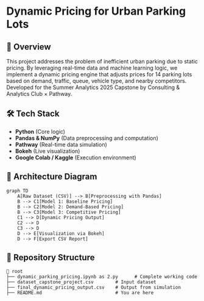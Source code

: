 # Dynamic Pricing for Urban Parking Lots

## 🚀 Overview
This project addresses the problem of inefficient urban parking due to static pricing. By leveraging real-time data and machine learning logic, we implement a dynamic pricing engine that adjusts prices for 14 parking lots based on demand, traffic, queue, vehicle type, and nearby competitors. Developed for the Summer Analytics 2025 Capstone by Consulting & Analytics Club × Pathway.

## 🛠 Tech Stack
- **Python** (Core logic)
- **Pandas & NumPy** (Data preprocessing and computation)
- **Pathway** (Real-time data simulation)
- **Bokeh** (Live visualization)
- **Google Colab / Kaggle** (Execution environment)

## 🧠 Architecture Diagram
```mermaid
graph TD
    A[Raw Dataset (CSV)] --> B[Preprocessing with Pandas]
    B --> C1[Model 1: Baseline Pricing]
    B --> C2[Model 2: Demand-Based Pricing]
    B --> C3[Model 3: Competitive Pricing]
    C1 --> D[Dynamic Pricing Output]
    C2 --> D
    C3 --> D
    D --> E[Visualization via Bokeh]
    D --> F[Export CSV Report]
```

## 📂 Repository Structure
```
📁 root
├── dynamic_parking_pricing.ipynb as 2.py      # Complete working code
├── dataset_capstone_project.csv        # Input dataset
├── final_dynamic_pricing_output.csv    # Output from simulation
├── README.md                           # You are here
```
